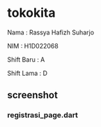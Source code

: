 # tokokita

Nama    : Rassya Hafizh Suharjo

NIM     : H1D022068

Shift Baru : A

Shift Lama : D

## screenshot

### registrasi_page.dart
